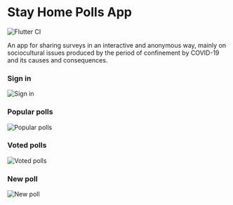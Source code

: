 # Stay Home Polls App

![Flutter CI](https://github.com/albertms10/stay_home_polls_app/workflows/Flutter%20CI/badge.svg)

An app for sharing surveys in an interactive and anonymous way, mainly on sociocultural issues
produced by the period of confinement by COVID-19 and its causes and consequences.

### Sign in

![Sign in](docs/img/sign_in.jpg)

### Popular polls

![Popular polls](docs/img/popular.jpg)

### Voted polls

![Voted polls](docs/img/voted.jpg)

### New poll

![New poll](docs/img/new_poll.jpg)
